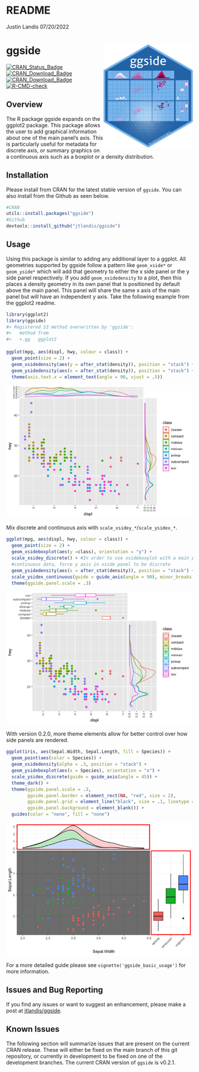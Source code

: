README
================
Justin Landis
07/20/2022

# ggside <img src="inst/figures/ggside.png" align="right" height="279" />

<!-- badges: start -->

[![CRAN_Status_Badge](http://www.r-pkg.org/badges/version-ago/ggside)](https://cran.r-project.org/package=ggside)
[![CRAN_Download_Badge](http://cranlogs.r-pkg.org/badges/ggside)](https://cran.r-project.org/package=ggside)
[![CRAN_Download_Badge](http://cranlogs.r-pkg.org/badges/grand-total/ggside)](https://cran.r-project.org/package=ggside)
[![R-CMD-check](https://github.com/jtlandis/ggside/actions/workflows/R-CMD-check.yaml/badge.svg)](https://github.com/jtlandis/ggside/actions/workflows/R-CMD-check.yaml)
<!-- badges: end -->

## Overview

The R package ggside expands on the ggplot2 package. This package allows
the user to add graphical information about one of the main panel’s
axis. This is particularly useful for metadata for discrete axis, or
summary graphics on a continuous axis such as a boxplot or a density
distribution.

## Installation

Please install from CRAN for the latest stable version of `ggside`. You
can also install from the Github as seen below.

``` r
#CRAN
utils::install.packages("ggside")
#Github
devtools::install_github("jtlandis/ggside")
```

## Usage

Using this package is similar to adding any additional layer to a
ggplot. All geometries supported by ggside follow a pattern like
`geom_xside*` or `geom_yside*` which will add that geometry to either
the x side panel or the y side panel respectively. If you add
`geom_xsidedensity` to a plot, then this places a density geometry in
its own panel that is positioned by default above the main panel. This
panel will share the same x axis of the main panel but will have an
independent y axis. Take the following example from the ggplot2 readme.

``` r
library(ggplot2)
library(ggside)
#> Registered S3 method overwritten by 'ggside':
#>   method from   
#>   +.gg   ggplot2

ggplot(mpg, aes(displ, hwy, colour = class)) + 
  geom_point(size = 2) +
  geom_xsidedensity(aes(y = after_stat(density)), position = "stack") +
  geom_ysidedensity(aes(x = after_stat(density)), position = "stack") +
  theme(axis.text.x = element_text(angle = 90, vjust = .5))
```

![](man/figures/README-example-1.png)<!-- -->

Mix discrete and continuous axis with `scale_xsidey_*`/`scale_ysidex_*`.

``` r
ggplot(mpg, aes(displ, hwy, colour = class)) + 
  geom_point(size = 2) +
  geom_xsideboxplot(aes(y =class), orientation = "y") +
  scale_xsidey_discrete() + #In order to use xsideboxplot with a main panel that uses
  #continuous data, force y axis in xside panel to be discrete
  geom_ysidedensity(aes(x = after_stat(density)), position = "stack") +
  scale_ysidex_continuous(guide = guide_axis(angle = 90), minor_breaks = NULL) +
  theme(ggside.panel.scale = .3)
```

![](man/figures/README-example-mix-scales-1.png)<!-- -->

With version 0.2.0, more theme elements allow for better control over
how side panels are rendered.

``` r
ggplot(iris, aes(Sepal.Width, Sepal.Length, fill = Species)) +
  geom_point(aes(color = Species)) +
  geom_xsidedensity(alpha = .3, position = "stack") +
  geom_ysideboxplot(aes(x = Species), orientation = "x") +
  scale_ysidex_discrete(guide = guide_axis(angle = 45)) +
  theme_dark() +
  theme(ggside.panel.scale = .3,
        ggside.panel.border = element_rect(NA, "red", size = 2),
        ggside.panel.grid = element_line("black", size = .1, linetype = "dotted"),
        ggside.panel.background = element_blank()) +
  guides(color = "none", fill = "none")
```

![](man/figures/README-example-side-themes-1.png)<!-- -->

For a more detailed guide please see `vignette('ggside_basic_usage')`
for more information.

## Issues and Bug Reporting

If you find any issues or want to suggest an enhancement, please make a
post at [jtlandis/ggside](https://github.com/jtlandis/ggside/issues).

## Known Issues

The following section will summarize issues that are present on the
current CRAN release. These will either be fixed on the main branch of
this git repository, or currently in development to be fixed on one of
the development branches. The current CRAN version of `ggside` is
v0.2.1.
